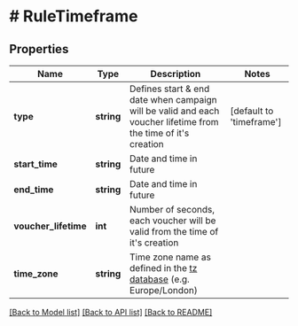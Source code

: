 # # RuleTimeframe

## Properties

Name | Type | Description | Notes
------------ | ------------- | ------------- | -------------
**type** | **string** | Defines start &amp; end date when campaign will be valid and each voucher lifetime from the time of it&#39;s creation | [default to 'timeframe']
**start_time** | **string** | Date and time in future | 
**end_time** | **string** | Date and time in future | 
**voucher_lifetime** | **int** | Number of seconds, each voucher will be valid from the time of it&#39;s creation | 
**time_zone** | **string** | Time zone name as defined in the [tz database](http://www.iana.org/time-zones) (e.g. Europe/London) | 

[[Back to Model list]](../../README.md#documentation-for-models) [[Back to API list]](../../README.md#documentation-for-api-endpoints) [[Back to README]](../../README.md)


